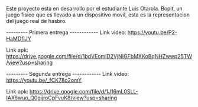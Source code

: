 

Este proyecto esta en desarrollo por el estudiante Luis Otarola. Bopit, un juego fisico que es 
llevado a un dispositivo movil, esta es la representacion del juego real de hasbro.

---------  Primera entrega  ------------
Link video: https://youtu.be/P2-HaMDfIJY

Link apk: https://drive.google.com/file/d/1bdVEomlD2VjNIGFbMXKoBqNHZwwp25TW/view?usp=sharing


---------  Segunda entrega  ------------
Link video: https://youtu.be/_fCK78o2omY

Link apk: https://drive.google.com/file/d/1J16mL0SLL-IAX6wuo_Q0gjjroCpFvuK8/view?usp=sharing
